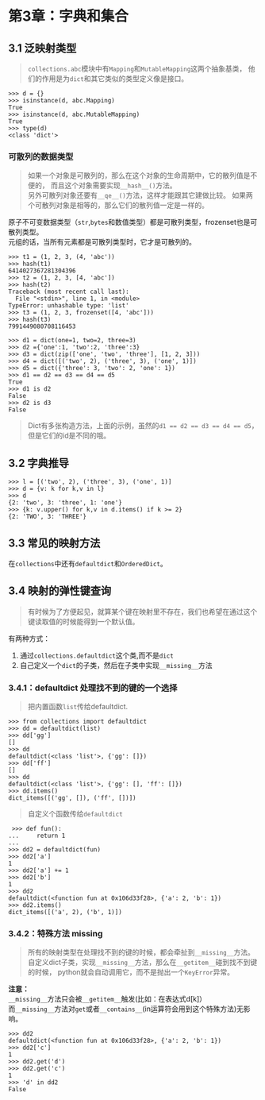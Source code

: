 # 第3章：字典和集合

## 3.1 泛映射类型
> `collections.abc`模块中有`Mapping`和`MutableMapping`这两个抽象基类，
他们的作用是为`dict`和其它类似的类型定义像是接口。

```
>>> d = {}
>>> isinstance(d, abc.Mapping)
True
>>> isinstance(d, abc.MutableMapping)
True
>>> type(d)
<class 'dict'>
```

### 可散列的数据类型
> 如果一个对象是可散列的，那么在这个对象的生命周期中，它的散列值是不便的，
而且这个对象需要实现`__hash__()`方法。  
另外可散列对象还要有`__qe__()`方法，这样才能跟其它建做比较。
如果两个可散列对象是相等的，那么它们的散列值一定是一样的。

原子不可变数据类型（`str`,`bytes`和数值类型）都是可散列类型，frozenset也是可散列类型。  
元组的话，当所有元素都是可散列类型时，它才是可散列的。

```
>>> t1 = (1, 2, 3, (4, 'abc'))
>>> hash(t1)
6414027367281304396
>>> t2 = (1, 2, 3, [4, 'abc'])
>>> hash(t2)
Traceback (most recent call last):
  File "<stdin>", line 1, in <module>
TypeError: unhashable type: 'list'
>>> t3 = (1, 2, 3, frozenset([4, 'abc']))
>>> hash(t3)
7991449080708116453
```

```
>>> d1 = dict(one=1, two=2, three=3)
>>> d2 ={'one':1, 'two':2, 'three':3}
>>> d3 = dict(zip(['one', 'two', 'three'], [1, 2, 3]))
>>> d4 = dict([('two', 2), ('three', 3), ('one', 1)])
>>> d5 = dict({'three': 3, 'two': 2, 'one': 1})
>>> d1 == d2 == d3 == d4 == d5
True
>>> d1 is d2
False
>>> d2 is d3
False
```
> Dict有多张构造方法，上面的示例，虽然的`d1 == d2 == d3 == d4 == d5`，但是它们的id是不同的哦。

## 3.2 字典推导

```
>>> l = [('two', 2), ('three', 3), ('one', 1)]
>>> d = {v: k for k,v in l} 
>>> d
{2: 'two', 3: 'three', 1: 'one'}
>>> {k: v.upper() for k,v in d.items() if k >= 2}
{2: 'TWO', 3: 'THREE'}
```

## 3.3 常见的映射方法
在`collections`中还有`defaultdict`和`OrderedDict`。


## 3.4 映射的弹性键查询
> 有时候为了方便起见，就算某个键在映射里不存在，我们也希望在通过这个键读取值的时候能得到一个默认值。

有两种方式：  
1. 通过`collections.defaultdict`这个类,而不是`dict`
2. 自己定义一个`dict`的子类，然后在子类中实现`__missing__`方法

### 3.4.1：defaultdict 处理找不到的键的一个选择
> 把内置函数`list`传给defaultdict.

```
>>> from collections import defaultdict
>>> dd = defaultdict(list)
>>> dd['gg']
[]
>>> dd
defaultdict(<class 'list'>, {'gg': []})
>>> dd['ff']
[]
>>> dd
defaultdict(<class 'list'>, {'gg': [], 'ff': []})
>>> dd.items()
dict_items([('gg', []), ('ff', [])])
```

> 自定义个函数传给`defaultdict`
 
```
 >>> def fun():
...     return 1
... 
>>> dd2 = defaultdict(fun)
>>> dd2['a']
1
>>> dd2['a'] += 1
>>> dd2['b']
1
>>> dd2
defaultdict(<function fun at 0x106d33f28>, {'a': 2, 'b': 1})
>>> dd2.items()
dict_items([('a', 2), ('b', 1)])
```

### 3.4.2：特殊方法 __missing__
> 所有的映射类型在处理找不到的键的时候，都会牵扯到`__missing__`方法。  
自定义dict子类，实现`__missing__`方法，那么在`__getitem__`碰到找不到键的时候，
python就会自动调用它，而不是抛出一个`KeyError`异常。

**注意：**  
`__missing__`方法只会被`__getitem__`触发(比如：在表达式d[k]）  
 而`__missing__`方法对`get`或者`__contains__`(in运算符会用到这个特殊方法)无影响。
 
 ```
 >>> dd2
defaultdict(<function fun at 0x106d33f28>, {'a': 2, 'b': 1})
>>> dd2['c']
1
>>> dd2.get('d')
>>> dd2.get('c')
1
>>> 'd' in dd2
False
```


